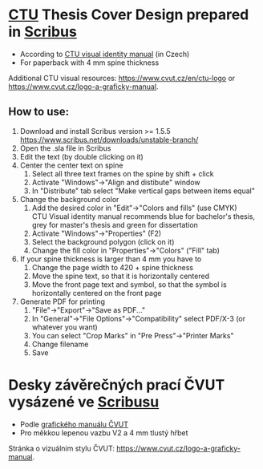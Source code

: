 # [CTU](https://www.cvut.cz/en/welcome-to-ctu) Thesis Cover Design prepared in [Scribus](https://www.scribus.net/)
- According to [CTU visual identity manual](https://www.cvut.cz/sites/default/files/content/e254fb38-e72d-463b-8c9f-cb0435416f29/cs/20170328-graficky-manual-identity-cvut-v-praze.pdf) (in Czech)
- For paperback with 4 mm spine thickness

Additional CTU visual resources: https://www.cvut.cz/en/ctu-logo or https://www.cvut.cz/logo-a-graficky-manual.

## How to use:
1. Download and install Scribus version >= 1.5.5 https://www.scribus.net/downloads/unstable-branch/
1. Open the .sla file in Scribus
1. Edit the text (by double clicking on it)
1. Center the center text on spine
    1. Select all three text frames on the spine by shift + click
    1. Activate "Windows"->"Align and distibute" window
    1. In "Distribute" tab select "Make vertical gaps between items equal"
1. Change the background color
    1. Add the desired color in "Edit"->"Colors and fills" (use CMYK)  
    CTU Visual identity manual recommends blue for bachelor's thesis, grey for master's thesis and green for dissertation
    1. Activate "Windows"->"Properties" (F2)
    1. Select the background polygon (click on it)
    1. Change the fill color in "Properties"->"Colors" ("Fill" tab)
1. If your spine thickness is larger than 4 mm you have to
    1. Change the page width to 420 + spine thickness
    1. Move the spine text, so that it is horizontally centered
    1. Move the front page text and symbol, so that the symbol is horizontally centered on the front page
1. Generate PDF for printing
    1. "File"->"Export"->"Save as PDF..."
    1. In "General"->"File Options"->"Compatibility" select PDF/X-3 (or whatever you want)
    1. You can select "Crop Marks" in "Pre Press"->"Printer Marks"
    1. Change filename
    1. Save


# Desky závěrečných prací ČVUT vysázené ve [Scribusu](https://www.scribus.net/)
- Podle [grafického manuálu ČVUT](https://www.cvut.cz/sites/default/files/content/e254fb38-e72d-463b-8c9f-cb0435416f29/cs/20170328-graficky-manual-identity-cvut-v-praze.pdf)
- Pro měkkou lepenou vazbu V2 a 4 mm tlustý hřbet

Stránka o vizuálnim stylu ČVUT: https://www.cvut.cz/logo-a-graficky-manual.
